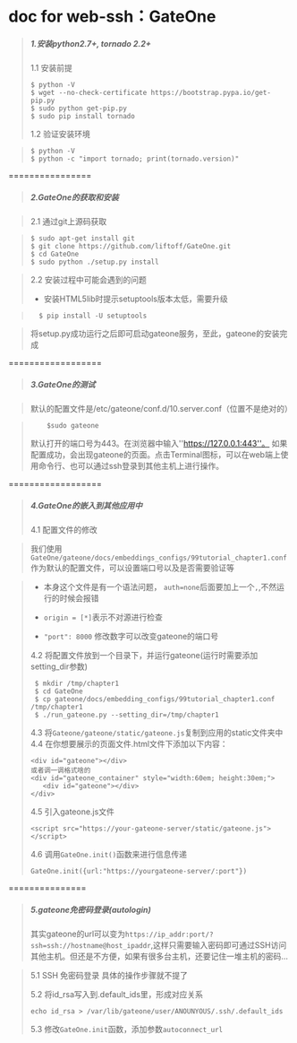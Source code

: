 doc for web-ssh：GateOne
========
>##### 1.安装python2.7+, tornado 2.2+
>
>1.1 安装前提
>
>     $ python -V
>     $ wget --no-check-certificate https://bootstrap.pypa.io/get-pip.py
>     $ sudo python get-pip.py
>     $ sudo pip install tornado
>1.2 验证安装环境

>     $ python -V
>     $ python -c "import tornado; print(tornado.version)"

================

>##### 2.GateOne的获取和安装

>2.1 通过git上源码获取

>     $ sudo apt-get install git
>     $ git clone https://github.com/liftoff/GateOne.git
>     $ cd GateOne
>     $ sudo python ./setup.py install

>2.2 安装过程中可能会遇到的问题
>
> * 安装HTML5lib时提示setuptools版本太低，需要升级

>       $ pip install -U setuptools

>将setup.py成功运行之后即可启动gateone服务，至此，gateone的安装完成

==================

>##### 3.GateOne的测试

>默认的配置文件是/etc/gateone/conf.d/10.server.conf（位置不是绝对的）

>         $sudo gateone
>默认打开的端口号为443。在浏览器中输入''https://127.0.0.1:443''。
>如果配置成功，会出现gateone的页面。点击Terminal图标，可以在web端上使用命令行、也可以通过ssh登录到其他主机上进行操作。

==================
>##### 4.GateOne的嵌入到其他应用中
>
>4.1 配置文件的修改

>我们使用`GateOne/gateone/docs/embeddings_configs/99tutorial_chapter1.conf`作为默认的配置文件，可以设置端口号以及是否需要验证等

>* 本身这个文件是有一个语法问题， `auth=none`后面要加上一个`,`,不然运行的时候会报错
>
> * `origin = [*]`表示不对源进行检查
>
> * `"port": 8000` 修改数字可以改变gateone的端口号
>
>4.2 将配置文件放到一个目录下，并运行gateone(运行时需要添加setting_dir参数)
>
>      $ mkdir /tmp/chapter1
>      $ cd GateOne
>      $ cp gateone/docs/embedding_configs/99tutorial_chapter1.conf /tmp/chapter1
>      $ ./run_gateone.py --setting_dir=/tmp/chapter1
>
>4.3 将`Gateone/gateone/static/gateone.js`复制到应用的static文件夹中
>4.4 在你想要展示的页面文件.html文件下添加以下内容：
>```
><div id="gateone"></div>
>或者调一调格式啥的
><div id="gateone_container" style="width:60em; height:30em;">
>    <div id="gateone"></div>
></div>
>```
>4.5 引入gateone.js文件
>```
><script src="https://your-gateone-server/static/gateone.js"></script>
>```
>4.6 调用`GateOne.init()`函数来进行信息传递
>```
>GateOne.init({url:"https://yourgateone-server/:port"})
>```

===============
>##### 5.gateone免密码登录(autologin)
>其实gateone的url可以变为`https://ip_addr:port/?ssh=ssh://hostname@host_ipaddr`,这样只需要输入密码即可通过SSH访问其他主机。但还是不方便，如果有很多台主机，还要记住一堆主机的密码...

> 5.1 SSH 免密码登录 具体的操作步骤就不提了
>
> 5.2 将id_rsa写入到.default_ids里，形成对应关系
>```
>echo id_rsa > /var/lib/gateone/user/ANOUNYOUS/.ssh/.default_ids
>```
> 5.3 修改`GateOne.init`函数，添加参数`autoconnect_url`
